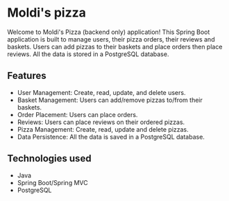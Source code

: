 
# Moldi's pizza

Welcome to Moldi's Pizza (backend only) application! This Spring Boot application is built to manage users, their pizza orders, their reviews and baskets. Users can add pizzas to their baskets and place orders then place reviews. All the data is stored in a PostgreSQL database.


## Features

- User Management: Create, read, update, and delete users.
- Basket Management: Users can add/remove pizzas to/from their baskets.
- Order Placement: Users can place orders.
- Reviews: Users can place reviews on their ordered pizzas.
- Pizza Management: Create, read, update and delete pizzas.
- Data Persistence: All the data is saved in a PostgreSQL database.


## Technologies used
- Java
- Spring Boot/Spring MVC
- PostgreSQL
